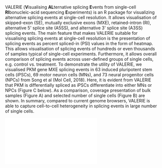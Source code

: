 VALERIE (**V**isualising **AL**ternative splicing **E**vents from single-cell **RI**bonucleic-acid sequencing **E**xperiments) is an R package for visualizing alternative splicing events at single-cell resolution. It allows visualisation of skipped-exon (SE), mutually exclusive exons (MXE), retained-intron (RI), alternative 5' splice site (A5SS), and alternative 3' splice site (A3SS) splicing events. The main feature that makes VALERIE suitable for visualising splicing events at single-cell resolution is the presentation of splicing events as percent spliced-in (PSI) values in the form of heatmap. This allows visualisation of splicing events of hundreds or even thousands of samples typical of single-cell experiments. Furthermore, it allows overall comparison of splicing events across user-defined groups of single cells, e.g. control vs. treatment. To demonstrate the utility of VALERIE, we visualised PKM gene MXE splicing events in 63 induced pluripotent stem cells (iPSCs), 69 motor neuron cells (MNs), and 73 neural progenitor cells (NPCs) from Song et al (Mol Cell, 2018). Here, it is evident from VALERIE that PKM is differentially spliced as iPSCs differentiate into either MNs or NPCs (Figure C below). As a comparison, coverage presentation of bulk samples (Figure A) and selected number of single cells (Figure B) are shown. In summary, compared to current genome browsers, VALERIE is able to capture cell-to-cell heterogeneity in splicing events in large number of single cells.

![](inst/extdata/Cover_Figure.pdf)
